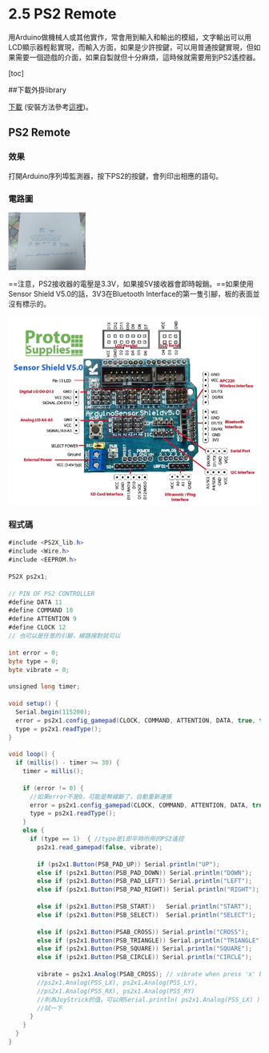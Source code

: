 # 2.5 PS2 Remote

用Arduino做機械人或其他實作，常會用到輸入和輸出的模組，文字輸出可以用LCD顯示器輕鬆實現，而輸入方面，如果是少許按鍵，可以用普通按鍵實現，但如果需要一個遊戲的介面，如果自製就但十分麻煩，這時候就需要用到PS2遙控器。

[toc]

##下載外掛library

[下載](https://github.com/Lynxmotion/Arduino-PS2X/blob/master/PS2X_lib.zip) (安裝方法參考[這裡](https://www.arduino.cc/en/guide/libraries))。

## PS2 Remote

### 效果

打開Arduino序列埠監測器，按下PS2的按鍵，會列印出相應的語句。

### 電路圖

<img src="IMG_20170422_170049.jpg" alt="IMG_20170422_170049" style="zoom:15%;" />

==注意，PS2接收器的電壓是3.3V，如果接5V接收器會即時報銷。==如果使用Sensor Shield V5.0的話，3V3在Bluetooth Interface的第一隻引腳，板的表面並沒有標示的。

![Sensor-Shield-V5-Pinout](Sensor-Shield-V5-Pinout.jpg)

### 程式碼

```java
#include <PS2X_lib.h>
#include <Wire.h>
#include <EEPROM.h>

PS2X ps2x1;

// PIN OF PS2 CONTROLLER
#define DATA 11
#define COMMAND 10
#define ATTENTION 9
#define CLOCK 12
// 也可以是任意的引腳，線路接對就可以
 
int error = 0;
byte type = 0;
byte vibrate = 0;

unsigned long timer;

void setup() {
  Serial.begin(115200);
  error = ps2x1.config_gamepad(CLOCK, COMMAND, ATTENTION, DATA, true, true);
  type = ps2x1.readType();
}

void loop() {
  if (millis() - timer >= 30) {
    timer = millis();

    if (error != 0) {
      //如果error不是0，可能是無線斷了，自動重新連接
      error = ps2x1.config_gamepad(CLOCK, COMMAND, ATTENTION, DATA, true, true);
      type = ps2x1.readType();
    }
    else {
      if (type == 1)  { //type是1即平時所用的PS2遙控
        ps2x1.read_gamepad(false, vibrate);

        if (ps2x1.Button(PSB_PAD_UP)) Serial.println("UP");
        else if (ps2x1.Button(PSB_PAD_DOWN)) Serial.println("DOWN");
        else if (ps2x1.Button(PSB_PAD_LEFT)) Serial.println("LEFT");
        else if (ps2x1.Button(PSB_PAD_RIGHT)) Serial.println("RIGHT");
         
        else if (ps2x1.Button(PSB_START))	Serial.println("START");
        else if (ps2x1.Button(PSB_SELECT))	Serial.println("SELECT");
          
        else if (ps2x1.Button(PSAB_CROSS)) Serial.println("CROSS");
        else if (ps2x1.Button(PSB_TRIANGLE)) Serial.println("TRIANGLE");
        else if (ps2x1.Button(PSB_SQUARE)) Serial.println("SQUARE");
        else if (ps2x1.Button(PSB_CIRCLE)) Serial.println("CIRCLE");
          
        vibrate = ps2x1.Analog(PSAB_CROSS); // vibrate when press 'x' button
        //ps2x1.Analog(PSS_LX), ps2x1.Analog(PSS_LY), 
        //ps2x1.Analog(PSS_RX), ps2x1.Analog(PSS_RY) 
        //則為JoyStrick的值，可以用Serial.println( ps2x1.Analog(PSS_LX) );
        //試一下
      }
    }
  }
}
```

